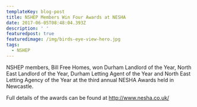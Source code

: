 ```yaml
---
templateKey: blog-post
title: NSHEP Members Win Four Awards at NESHA
date: 2017-06-05T08:48:04.393Z
description: ' '
featuredpost: true
featuredimage: /img/birds-eye-view-hero.jpg
tags:
  - NSHEP
---
```

NSHEP members, Bill Free Homes, won Durham Landlord of the Year, North East Landlord of the Year, Durham Letting Agent of the Year and North East Letting Agency of the Year at the third annual NESHA Awards held in Newcastle.

Full details of the awards can be found at <http://www.nesha.co.uk/>
